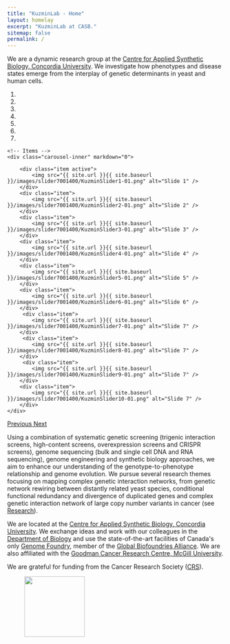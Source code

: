 ```yaml
---
title: "KuzminLab - Home"
layout: homelay
excerpt: "KuzminLab at CASB."
sitemap: false
permalink: /
---
```


We are a dynamic research group at the [Centre for Applied Synthetic Biology, Concordia University](https://www.concordia.ca/research/casb/about.html). We investigate how phenotypes and disease states emerge from the interplay of genetic determinants in yeast and human cells.


<div markdown="0" id="carousel" class="carousel slide" data-ride="carousel" data-interval="5000" data-pause="hover" >
    <!-- Menu -->
    <ol class="carousel-indicators">
        <li data-target="#carousel" data-slide-to="0" class="active"></li>
        <li data-target="#carousel" data-slide-to="1"></li>
        <li data-target="#carousel" data-slide-to="2"></li>
        <li data-target="#carousel" data-slide-to="3"></li>
        <li data-target="#carousel" data-slide-to="4"></li>
        <li data-target="#carousel" data-slide-to="5"></li>
        <li data-target="#carousel" data-slide-to="6"></li>
    </ol>

    <!-- Items -->
    <div class="carousel-inner" markdown="0">

        <div class="item active">
            <img src="{{ site.url }}{{ site.baseurl }}/images/slider7001400/KuzminSlider1-01.png" alt="Slide 1" />
        </div>
        <div class="item">
            <img src="{{ site.url }}{{ site.baseurl }}/images/slider7001400/KuzminSlider2-01.png" alt="Slide 2" />
        </div>
        <div class="item">
            <img src="{{ site.url }}{{ site.baseurl }}/images/slider7001400/KuzminSlider3-01.png" alt="Slide 3" />
        </div>
        <div class="item">
            <img src="{{ site.url }}{{ site.baseurl }}/images/slider7001400/KuzminSlider4-01.png" alt="Slide 4" />
        </div>
        <div class="item">
            <img src="{{ site.url }}{{ site.baseurl }}/images/slider7001400/KuzminSlider5-01.png" alt="Slide 5" />
        </div>
        <div class="item">
            <img src="{{ site.url }}{{ site.baseurl }}/images/slider7001400/KuzminSlider6-01.png" alt="Slide 6" />
        </div>       
         <div class="item">
            <img src="{{ site.url }}{{ site.baseurl }}/images/slider7001400/KuzminSlider7-01.png" alt="Slide 7" />
        </div>
         <div class="item">
            <img src="{{ site.url }}{{ site.baseurl }}/images/slider7001400/KuzminSlider8-01.png" alt="Slide 7" />
        </div>
         <div class="item">
            <img src="{{ site.url }}{{ site.baseurl }}/images/slider7001400/KuzminSlider9-01.png" alt="Slide 7" />
        </div>
        <div class="item">
            <img src="{{ site.url }}{{ site.baseurl }}/images/slider7001400/KuzminSlider10-01.png" alt="Slide 7" />
        </div>
    </div>
  <a class="left carousel-control" href="#carousel" role="button" data-slide="prev">
    <span class="glyphicon glyphicon-chevron-left" aria-hidden="true"></span>
    <span class="sr-only">Previous</span>
  </a>
  <a class="right carousel-control" href="#carousel" role="button" data-slide="next">
    <span class="glyphicon glyphicon-chevron-right" aria-hidden="true"></span>
    <span class="sr-only">Next</span>
  </a>
</div>

Using a combination of systematic genetic screening (trigenic interaction screens, high-content screens, overexpression screens and CRISPR screens), genome sequencing (bulk and single cell DNA and RNA sequencing), genome engineering and synthetic biology approaches, we aim to enhance our understanding of the genotype-to-phenotype relationship and genome evolution. We pursue several research themes focusing on mapping complex genetic interaction networks, from genetic network rewiring between distantly related yeast species, conditional functional redundancy and divergence of duplicated genes and complex genetic interaction network of large copy number variants in cancer (see [Research](research)).


We are located at the [Centre for Applied Synthetic Biology, Concordia University](https://www.concordia.ca/research/casb.html). We exchange ideas and work with our colleagues in the [Department of Biology](https://www.concordia.ca/artsci/biology/about.html) and use the state-of-the-art facilities of Canada's only [Genome Foundry](https://www.concordia.ca/research/genome-foundry.html), member of the [Global Biofoundries Alliance](https://biofoundries.org/). We are also affiliated with the [Goodman Cancer Research Centre, McGill University](https://www.mcgill.ca/gcrc/).


We are grateful for funding from the Cancer Research Society ([CRS](https://www.societederecherchesurlecancer.ca/en/about-us/about-us)).

<figure class="fourth">
  <img src="{{ site.url }}{{ site.baseurl }}/images/logopic/Logo_CRS.png" style="width: 140px">
</figure>
